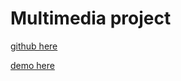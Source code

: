 # Multimedia project

[github here](https://github.com/toliger/toliger.github.io)

[demo here](https://toliger.github.io/)
